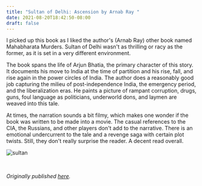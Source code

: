 ```yaml
---
title: "Sultan of Delhi: Ascension by Arnab Ray "
date: 2021-08-20T18:42:50-08:00
draft: false
---
```


I picked up this book as I liked the author's (Arnab Ray) other book named Mahabharata Murders. Sultan of Delhi wasn't as thrilling or racy as the former, as it is set in a very different environment.

The book spans the life of Arjun Bhatia, the primary character of this story. It documents his move to India at the time of partition and his rise, fall, and rise again in the power circles of India. The author does a reasonably good job capturing the milieu of post-independence India, the emergency period, and the liberalization eras. He paints a picture of rampant corruption, drugs, guns, foul language as politicians, underworld dons, and laymen are weaved into this tale.

At times, the narration sounds a bit filmy, which makes one wonder if the book was written to be made into a movie. The casual references to the CIA, the Russians, and other players don't add to the narrative. There is an emotional undercurrent to the tale and a revenge saga with certain plot twists. Still, they don't really surprise the reader. A decent read overall.

![sultan](/sultan.jpg)

&nbsp;&nbsp;

*Originally published [here](https://www.goodreads.com/review/show/4188912579).*